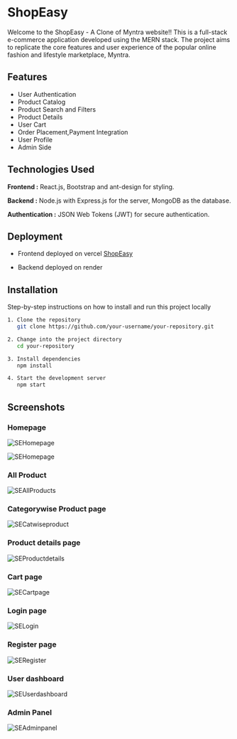 
# ShopEasy

Welcome to the ShopEasy - A Clone of Myntra website!! This is a full-stack e-commerce application developed using the MERN stack. The project aims to replicate the core features and user experience of the popular online fashion and lifestyle marketplace, Myntra.


## Features

- User Authentication
- Product Catalog
- Product Search and Filters
- Product Details
- User Cart
- Order Placement,Payment Integration
- User Profile
- Admin Side

## Technologies Used

**Frontend :** React.js, Bootstrap and ant-design for styling.

**Backend :** Node.js with Express.js for the server, MongoDB as the database.

**Authentication :** JSON Web Tokens (JWT) for secure authentication.


## Deployment
- Frontend deployed on vercel
[ShopEasy](https://shopeasy-xi.vercel.app/)

- Backend deployed on render

## Installation

Step-by-step instructions on how to install and run this project locally

```bash
1. Clone the repository
   git clone https://github.com/your-username/your-repository.git

2. Change into the project directory
   cd your-repository

3. Install dependencies
   npm install

4. Start the development server
   npm start

```
    
## Screenshots
### Homepage

![SEHomepage](./assets/Homepage.png)

![SEHomepage](./assets/Homepage2.png)

### All Product
  
![SEAllProducts](./assets/Products1.png)

### Categorywise Product page
  
![SECatwiseproduct](./assets/Category%20wise%20products1.png)

### Product details page
  
![SEProductdetails](./assets/Product%20Details1.png)

### Cart page
  
![SECartpage](./assets/Cart1.png)

### Login page
  
![SELogin](./assets/SignIn.png)

### Register page
  
![SERegister](./assets/SignUp.png)

### User dashboard
  
![SEUserdashboard](./assets/User%20Dashboard1.png)

### Admin Panel
  
![SEAdminpanel](./assets/Admin%20panel1.png)



